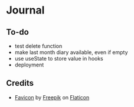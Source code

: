 # Journal

## To-do

- test delete function
- make last month diary available, even if empty
- use useState to store value in hooks
- deployment

## Credits

- [Favicon](https://www.flaticon.com/free-icon/feather_96255) by [Freepik](https://www.flaticon.com/authors/freepik) on [Flaticon](https://www.flaticon.com/)

